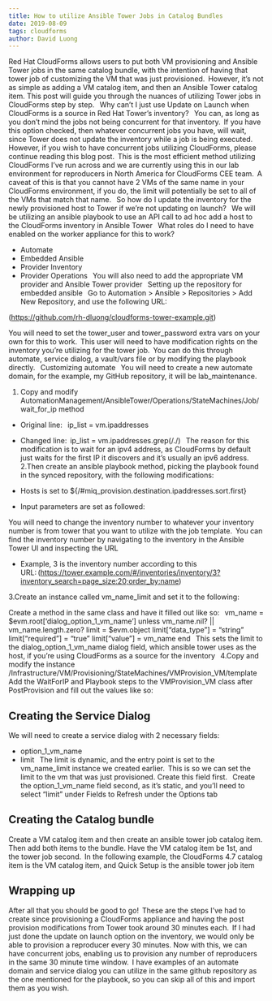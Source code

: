 ```yaml
---
title: How to utilize Ansible Tower Jobs in Catalog Bundles 
date: 2019-08-09
tags: cloudforms
author: David Luong
---
```


Red Hat CloudForms allows users to put both VM provisioning and Ansible Tower jobs in the same catalog bundle, with the intention of having that tower job of customizing the VM that was just provisioned.  However, it’s not as simple as adding a VM catalog item, and then an Ansible Tower catalog item. This post will guide you through the nuances of utilizing Tower jobs in CloudForms step by step.
  
Why can’t I just use Update on Launch when CloudForms is a source in Red Hat Tower’s inventory?
  
You can, as long as you don’t mind the jobs not being concurrent for that inventory.  If you have this option checked, then whatever concurrent jobs you have, will wait, since Tower does not update the inventory while a job is being executed.
  
However, if you wish to have concurrent jobs utilizing CloudForms, please continue reading this blog post.  This is the most efficient method utilizing CloudForms I’ve run across and we are currently using this in our lab environment for reproducers in North America for CloudForms CEE team.  A caveat of this is that you cannot have 2 VMs of the same name in your CloudForms environment, if you do, the limit will potentially be set to all of the VMs that match that name.
  
So how do I update the inventory for the newly provisioned host to Tower if we’re not updating on launch?
  
We will be utilizing an ansible playbook to use an API call to ad hoc add a host to the CloudForms inventory in Ansible Tower
  
What roles do I need to have enabled on the worker appliance for this to work?
  
* Automate
* Embedded Ansible
* Provider Inventory
* Provider Operations
  
You will also need to add the appropriate VM provider and Ansible Tower provider
  
Setting up the repository for embedded ansible
  
Go to Automation > Ansible > Repositories > Add New Repository, and use the following URL:

(<https://github.com/rh-dluong/cloudforms-tower-example.git>)

You will need to set the tower_user and tower_password extra vars on your own for this to work.  This user will need to have modification rights on the inventory you’re utilizing for the tower job.  You can do this through automate, service dialog, a vault/vars file or by modifying the playbook directly.
  
Customizing automate
  
You will need to create a new automate domain, for the example, my GitHub repository, it will be lab_maintenance.
  
1. Copy and modify AutomationManagement/AnsibleTower/Operations/StateMachines/Job/wait_for_ip method

* Original line:   ip_list = vm.ipaddresses
* Changed line:  ip_list = vm.ipaddresses.grep(/\./)
  
The reason for this modification is to wait for an ipv4 address, as CloudForms by default just waits for the first IP it discovers and it’s usually an ipv6 address.
  
2.Then create an ansible playbook method, picking the playbook found in the synced repository, with the following modifications:

* Hosts is set to ${/#miq_provision.destination.ipaddresses.sort.first}
* Input parameters are set as followed:

You will need to change the inventory number to whatever your inventory number is from tower that you want to utilize with the job template.  You can find the inventory number by navigating to the inventory in the Ansible Tower UI and inspecting the URL

* Example, 3 is the inventory number according to this URL: (<https://tower.example.com/#/inventories/inventory/3?inventory_search=page_size:20;order_by:name>)

3.Create an instance called vm_name_limit and set it to the following:

Create a method in the same class and have it filled out like so:
  
vm_name = $evm.root[‘dialog_option_1_vm_name’]
unless vm_name.nil? || vm_name.length.zero?
limit = $evm.object
limit[“data_type”] = “string”
limit[“required”] = “true”
limit[“value”] = vm_name
end
  
This sets the limit to the dialog_option_1_vm_name dialog field, which ansible tower uses as the host, if you’re using CloudForms as a source for the inventory
  
4.Copy and modify the instance /Infrastructure/VM/Provisioning/StateMachines/VMProvision_VM/template
  
Add the WaitForIP and Playbook steps to the VMProvision_VM class after PostProvision and fill out the values like so:

## Creating the Service Dialog ##

We will need to create a service dialog with 2 necessary fields:
  
* option_1_vm_name
* limit
  
The limit is dynamic, and the entry point is set to the vm_name_limit instance we created earlier.  This is so we can set the limit to the vm that was just provisioned. Create this field first.
  
Create the option_1_vm_name field second, as it’s static, and you’ll need to select “limit” under Fields to Refresh under the Options tab
  
## Creating the Catalog bundle ##

Create a VM catalog item and then create an ansible tower job catalog item.  Then add both items to the bundle. Have the VM catalog item be 1st, and the tower job second.  In the following example, the CloudForms 4.7 catalog item is the VM catalog item, and Quick Setup is the ansible tower job item

## Wrapping up ##

After all that you should be good to go!  These are the steps I’ve had to create since provisioning a CloudForms appliance and having the post provision modifications from Tower took around 30 minutes each.  If I had just done the update on launch option on the inventory, we would only be able to provision a reproducer every 30 minutes. Now with this, we can have concurrent jobs, enabling us to provision any number of reproducers in the same 30 minute time window.  I have examples of an automate domain and service dialog you can utilize in the same github repository as the one mentioned for the playbook, so you can skip all of this and import them as you wish.
